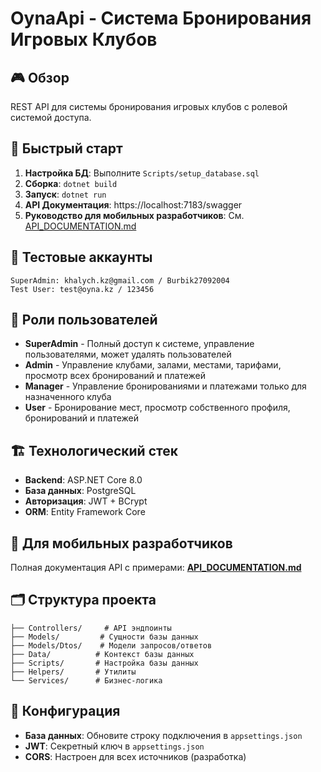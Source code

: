 ﻿# OynaApi - Система Бронирования Игровых Клубов

## 🎮 Обзор
REST API для системы бронирования игровых клубов с ролевой системой доступа.

## 🚀 Быстрый старт
1. **Настройка БД**: Выполните `Scripts/setup_database.sql`
2. **Сборка**: `dotnet build`
3. **Запуск**: `dotnet run`
4. **API Документация**: https://localhost:7183/swagger
5. **Руководство для мобильных разработчиков**: См. [API_DOCUMENTATION.md](API_DOCUMENTATION.md)

## 🔐 Тестовые аккаунты
```
SuperAdmin: khalych.kz@gmail.com / Burbik27092004
Test User: test@oyna.kz / 123456
```

## 👤 Роли пользователей
- **SuperAdmin** - Полный доступ к системе, управление пользователями, может удалять пользователей
- **Admin** - Управление клубами, залами, местами, тарифами, просмотр всех бронирований и платежей
- **Manager** - Управление бронированиями и платежами только для назначенного клуба
- **User** - Бронирование мест, просмотр собственного профиля, бронирований и платежей

## 🏗️ Технологический стек
- **Backend**: ASP.NET Core 8.0
- **База данных**: PostgreSQL
- **Авторизация**: JWT + BCrypt
- **ORM**: Entity Framework Core

## 📱 Для мобильных разработчиков
Полная документация API с примерами: **[API_DOCUMENTATION.md](API_DOCUMENTATION.md)**

## 🗂️ Структура проекта
```
├── Controllers/     # API эндпоинты
├── Models/         # Сущности базы данных
├── Models/Dtos/    # Модели запросов/ответов
├── Data/          # Контекст базы данных
├── Scripts/       # Настройка базы данных
├── Helpers/       # Утилиты
└── Services/      # Бизнес-логика
```

## 🔧 Конфигурация
- **База данных**: Обновите строку подключения в `appsettings.json`
- **JWT**: Секретный ключ в `appsettings.json`
- **CORS**: Настроен для всех источников (разработка)
